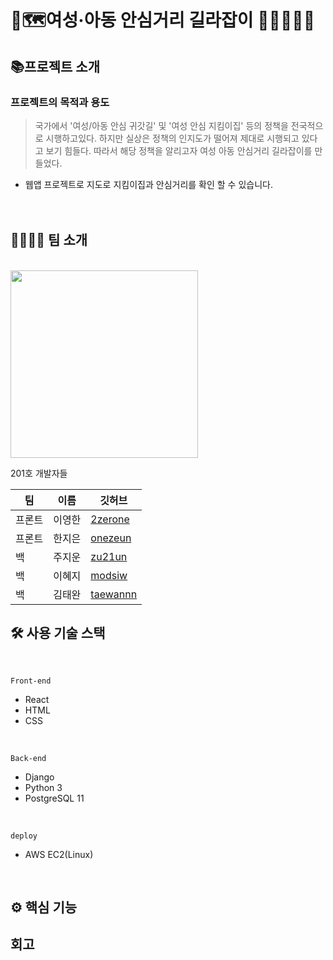 # 🚩🗺여성·아동 안심거리 길라잡이 👩🏼‍🤝‍👩🏻

## 📚프로젝트 소개

### 프로젝트의 목적과 용도

> 국가에서 '여성/아동 안심 귀갓길' 및 '여성 안심 지킴이집' 등의 정책을 전국적으로 시행하고있다.
> 하지만 실상은 정책의 인지도가 떨어져 제대로 시행되고 있다고 보기 힘들다. 따라서 해당 정책을 알리고자 여성 아동 안심거리 길라잡이를 만들었다.

- 웹앱 프로젝트로 지도로 지킴이집과 안심거리를 확인 할 수 있습니다.
  <br>
  <br>
  <br>

## 👨‍👨‍👧‍👧 팀 소개

<br>

<img src="https://user-images.githubusercontent.com/50399088/128877830-8ce41454-e01e-495f-a417-c75698ce043c.jpg" width="300">

201호 개발자들

| 팀     | 이름   | 깃허브                                  |
| ------ | ------ | --------------------------------------- |
| 프론트 | 이영한 | [2zerone](https://github.com/2zerone)   |
| 프론트 | 한지은 | [onezeun](https://github.com/onezeun)   |
| 백     | 주지운 | [zu21un](https://github.com/zu21un)     |
| 백     | 이혜지 | [modsiw](https://github.com/zzambbang)  |
| 백     | 김태완 | [taewannn](https://github.com/taewannn) |

## 🛠 사용 기술 스택

<br>

```
Front-end
```

- React
- HTML
- CSS

<br>

```
Back-end
```

- Django
- Python 3
- PostgreSQL 11

<br>

```
deploy
```

- AWS EC2(Linux)

<br>

## ⚙ 핵심 기능

## 회고

